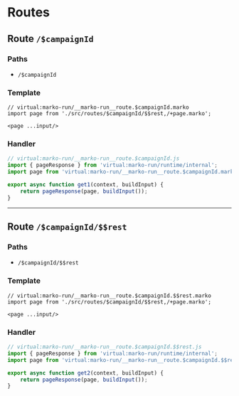 # Routes

## Route `/$campaignId`
### Paths
  - `/$campaignId`
### Template
```marko
// virtual:marko-run/__marko-run__route.$campaignId.marko
import page from './src/routes/$campaignId/$$rest,/+page.marko';

<page ...input/>
```
### Handler
```js
// virtual:marko-run/__marko-run__route.$campaignId.js
import { pageResponse } from 'virtual:marko-run/runtime/internal';
import page from 'virtual:marko-run/__marko-run__route.$campaignId.marko?marko-server-entry';

export async function get1(context, buildInput) {
	return pageResponse(page, buildInput());
}
```
---
## Route `/$campaignId/$$rest`
### Paths
  - `/$campaignId/$$rest`
### Template
```marko
// virtual:marko-run/__marko-run__route.$campaignId.$$rest.marko
import page from './src/routes/$campaignId/$$rest,/+page.marko';

<page ...input/>
```
### Handler
```js
// virtual:marko-run/__marko-run__route.$campaignId.$$rest.js
import { pageResponse } from 'virtual:marko-run/runtime/internal';
import page from 'virtual:marko-run/__marko-run__route.$campaignId.$$rest.marko?marko-server-entry';

export async function get2(context, buildInput) {
	return pageResponse(page, buildInput());
}
```
